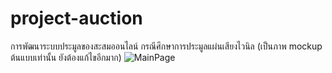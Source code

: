 # project-auction
การพัฒนาระบบประมูลของสะสมออนไลน์ กรณีศึกษาการประมูลแผ่นเสียงไวนิล
(เป็นภาพ mockup ต้นแบบเท่านั้น ยังต้องแก้ไขอีกมาก)
![MainPage](https://github.com/not6248/project-auction/assets/96365700/dd621c09-a92e-4af8-a062-002db9682edf)
